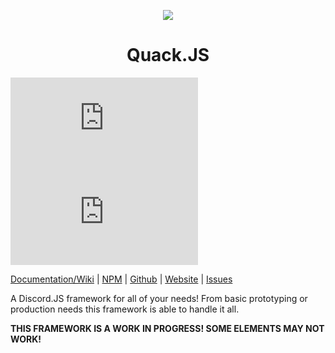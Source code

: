 <p align="center">
  <img src="https://n-f9.github.io/quack.js-website/dancing-duckdancing.gif"/>
  <h1 align="center">Quack.JS</h1>
</p>

![npm](https://img.shields.io/npm/dw/@n-f9/quack.js?style=flat-square)
![GitHub package.json version](https://img.shields.io/github/package-json/v/n-f9/quack.js?style=flat-square)


[Documentation/Wiki](https://github.com/N-F9/quack.js/wiki) |
[NPM](https://www.npmjs.com/package/@n-f9/quack.js) |
[Github](https://www.npmjs.com/package/@n-f9/quack.js) |
[Website](https://n-f9.github.io/quack.js-website/) |
[Issues](https://github.com/N-F9/quack.js/issues)

A Discord.JS framework for all of your needs! From basic prototyping or production needs this framework is able to handle it all.

**THIS FRAMEWORK IS A WORK IN PROGRESS! SOME ELEMENTS MAY NOT WORK!**